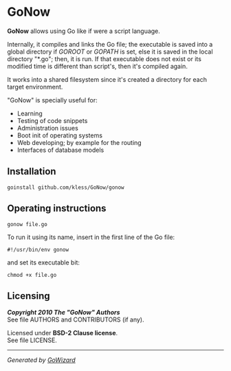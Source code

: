 GoNow
=====

**GoNow** allows using Go like if were a script language.

Internally, it compiles and links the Go file; the executable is saved into a
global directory if *GOROOT* or *GOPATH* is set, else it is saved in the local
directory "*.go"; then, it is run. If that executable does not exist or
its modified time is different than script's, then it's compiled again.

It works into a shared filesystem since it's created a directory for each target
environment.

"GoNow" is specially useful for:

+ Learning
+ Testing of code snippets
+ Administration issues
+ Boot init of operating systems
+ Web developing; by example for the routing
+ Interfaces of database models


## Installation

	goinstall github.com/kless/GoNow/gonow


## Operating instructions

	gonow file.go

To run it using its name, insert in the first line of the Go file:

	#!/usr/bin/env gonow

and set its executable bit:

	chmod +x file.go


## Licensing

***Copyright 2010  The "GoNow" Authors***  
See file AUTHORS and CONTRIBUTORS (if any).

Licensed under **BSD-2 Clause license**.  
See file LICENSE.


* * *
*Generated by [GoWizard](https://github.com/kless/GoWizard)*

